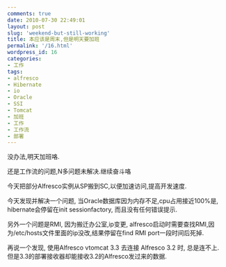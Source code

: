 ```yaml
---
comments: true
date: 2010-07-30 22:49:01
layout: post
slug: 'weekend-but-still-working'
title: 本应该是周末,但是明天要加班
permalink: '/16.html'
wordpress_id: 16
categories:
- 工作
tags:
- alfresco
- Hibernate
- io
- Oracle
- SSI
- Tomcat
- 加班
- 工作
- 工作流
- 部署
---
```


没办法,明天加班咯.

还是工作流的问题,N多问题未解决.继续奋斗咯

今天把部分Alfresco实例从SP搬到SC,以便加速访问,提高开发速度.

今天发现并解决一个问题, 当Oracle数据库因为内存不足,cpu占用接近100%是, hibernate会停留在init sessionfactory, 而且没有任何错误提示.

另外一个问题是RMI, 因为搬迁办公室,ip变更, alfresco启动时需要查找RMI,因为/etc/hosts文件里面的ip没改,结果停留在find RMI port一段时间后死掉.

再说一个发现, 使用Alfresco vtomcat 3.3 去连接 Alfresco 3.2 时, 总是连不上. 但是3.3的部署接收器却能接收3.2的Alfresco发过来的数据.

